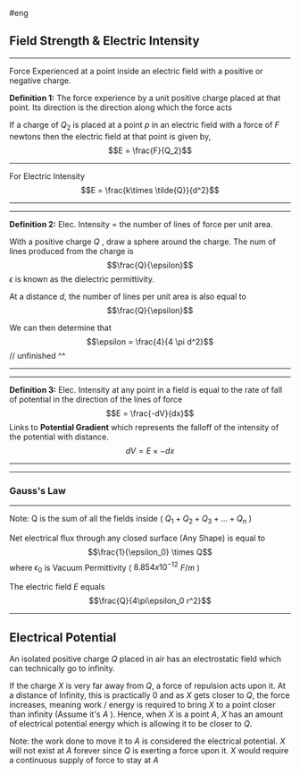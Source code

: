 #eng 

## Field Strength & Electric Intensity
---
Force Experienced at a point inside an electric field with a positive or negative charge.

**Definition 1:** The force experience by a unit positive charge placed at that point. Its direction is the direction along which the force acts

If a charge of $Q_2$ is placed at a point $p$ in an electric field with a force of $F$ newtons then the electric field at that point is given by,
$$E = \frac{F}{Q_2}$$

---
For Electric Intensity
$$E = \frac{k\times \tilde{Q}}{d^2}$$

---
---
**Definition 2:** Elec. Intensity = the number of lines of force per unit area.

With a positive charge $Q$ , draw a sphere around the charge. The num of lines produced from the charge is $$\frac{Q}{\epsilon}$$ $\epsilon$ is known as the dielectric permittivity.

At a distance $d$, the number of lines per unit area is also equal to $$\frac{Q}{\epsilon}$$

We can then determine that $$\epsilon = \frac{4}{4 \pi d^2}$$ // unfinished ^^

---
---

**Definition 3:** Elec. Intensity at any point in a field is equal to the rate of fall of potential in the direction of the lines of force $$E = \frac{-dV}{dx}$$
Links to **Potential Gradient** which represents the falloff of the intensity of the potential with distance.$$dV = E \times -dx$$

---
---
### Gauss's Law
---
Note: Q is the sum of all the fields inside ( $Q_1 + Q_2 + Q_3 + ... + Q_n$ )

Net electrical flux through any closed surface (Any Shape) is equal to $$\frac{1}{\epsilon_0} \times Q$$
where $\epsilon_0$ is Vacuum Permittivity ( $8.854x10^{-12}$ $F/m$ )

The electric field $E$ equals $$\frac{Q}{4\pi\epsilon_0 r^2}$$

---
Electrical Potential
---

An isolated positive charge $Q$ placed in air has an electrostatic field which can technically go to infinity.

If the charge $X$ is very far away from $Q$, a force of repulsion acts upon it. At a distance of Infinity, this is practically 0 and as $X$ gets closer to $Q$, the force increases, meaning work / energy is required to bring $X$ to a point closer than infinity (Assume it's $A$ ). Hence, when $X$ is a point $A$, $X$ has an amount of electrical potential energy which is allowing it to be closer to $Q$.

Note: the work done to move it to $A$ is considered the electrical potential. $X$ will not exist at $A$ forever since $Q$ is exerting a force upon it. $X$ would require a continuous supply of force to stay at $A$


